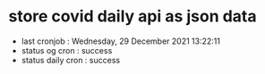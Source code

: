 # store covid daily api as json data

- last cronjob : Wednesday, 29 December 2021 13:22:11
- status og cron : success
- status daily cron : success
      
      